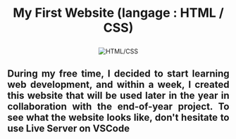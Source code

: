 # <p align="center">My First Website (langage : HTML / CSS)</p>

<div align="center">
    <img src="https://ureachus.com/wp-content/uploads/2023/09/1_lJ32Bl-lHWmNMUSiSq17gQ.png" alt="HTML/CSS">
</div>

## <p align="justify">During my free time, I decided to start learning web development, and within a week, I created this website that will be used later in the year in collaboration with the end-of-year project. To see what the website looks like, don't hesitate to use Live Server on VSCode</p>
